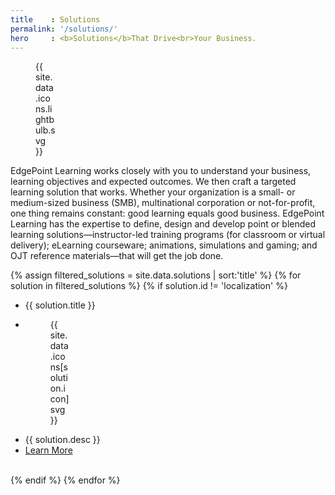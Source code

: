 ```yaml
---
title    : Solutions
permalink: '/solutions/'
hero     : <b>Solutions</b>That Drive<br>Your Business.
---
```


<figure style="width:32px">{{ site.data.icons.lightbulb.svg }}</figure>

EdgePoint Learning works closely with you to understand your business, learning objectives and expected outcomes. We then craft a targeted learning solution that works. Whether your organization is a small- or medium-sized business (SMB), multinational corporation or not-for-profit, one thing remains constant: good learning equals good business. EdgePoint Learning has the expertise to define, design and develop point or blended learning solutions—instructor-led training programs (for classroom or virtual delivery); eLearning courseware; animations, simulations and gaming; and OJT reference materials—that will get the job done.

{% assign filtered_solutions = site.data.solutions | sort:'title' %}
{% for solution in filtered_solutions %}
  {% if solution.id != 'localization' %}
  <ul>
    <li>{{ solution.title }}</li>
    <li><figure style="width:32px">{{ site.data.icons[solution.icon]svg }}</figure></li>
    <li>{{ solution.desc }}</li>
    <li><a href='{{ solution.link }}'>Learn More</a></li>
  </ul>
  <br>
  {% endif %}
{% endfor %}
